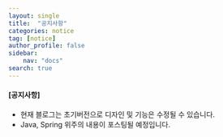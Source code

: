 ```yaml
---
layout: single
title:  "공지사항"
categories: notice
tag: [notice]
author_profile: false
sidebar:
    nav: "docs"
search: true
---
```

<div class="notice--info">
    <h4>[공지사항]</h4>
        <ul>
            <li> 현재 블로그는 초기버전으로 디자인 및 기능은 수정될 수 있습니다. </li>
            <li> Java, Spring 위주의 내용이 포스팅될 예정입니다. </li>
        </ul>
</div>

<!--
**[공지사항]** 블로그 초기버전으로 디자인 및 기능은 수정될 수 있습니다.
{: .notice--info}
-->